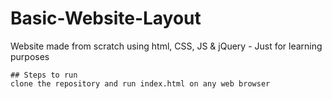 # Basic-Website-Layout
Website made from scratch using html, CSS, JS &amp; jQuery - Just for learning purposes

```
## Steps to run
clone the repository and run index.html on any web browser
```

